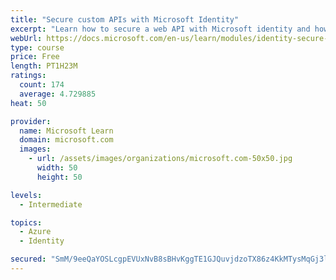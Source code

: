 ```yaml
---
title: "Secure custom APIs with Microsoft Identity"
excerpt: "Learn how to secure a web API with Microsoft identity and how to call it from another application."
webUrl: https://docs.microsoft.com/en-us/learn/modules/identity-secure-custom-api/
type: course
price: Free
length: PT1H23M
ratings:
  count: 174
  average: 4.729885
heat: 50

provider:
  name: Microsoft Learn
  domain: microsoft.com
  images:
    - url: /assets/images/organizations/microsoft.com-50x50.jpg
      width: 50
      height: 50

levels:
  - Intermediate

topics:
  - Azure
  - Identity

secured: "SmM/9eeQaYOSLcgpEVUxNvB8sBHvKggTE1GJQuvjdzoTX86z4KkMTysMqGj3l72HgKYSmBA+heVzRbG3MWp+Lfe3cxba8JKCNVBNr+YomODE1HcwW95WYqgZFYqqwAbcsiDvXSHenIfPhVButsfVBRxGpsQKjAsCeCXumFPIPyQEsIuk3SaajmCOoWw8x0nncYVKbGPzKw9380OlH4oFhMnj9mim0lMkxVz4ImeFOSmayCVLMCc4X4J2HioNMU/iid3Ho0p/2hXX6RPa7tkS2dsLV2vY7Dq/7Iy7doEooAYarIME4c80mfJLN2gr17sV5vH92XO5Yp5tVWimvKG7zpTmIG9l6DZByUJJLESWd0mdjlWNVhqqbG8PnYz61U468021jGNsUhAXvg3KFyeEoyjpayHGSIyT/IXU0XemNZo=;rxzQbd8hHY/pwgeq4YwTzQ=="
---
```


